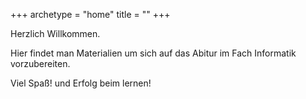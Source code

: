 +++
archetype = "home"
title = ""
+++

Herzlich Willkommen.

Hier findet man Materialien um sich auf das Abitur im Fach Informatik vorzubereiten.

Viel Spaß! und Erfolg beim lernen!